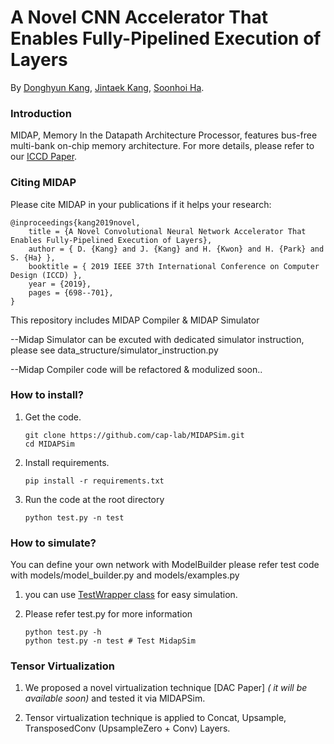 # A Novel CNN Accelerator That Enables Fully-Pipelined Execution of Layers

By [Donghyun Kang](http://iris.snu.ac.kr/xe/kangdongh), [Jintaek Kang](http://iris.snu.ac.kr/xe/taek0208), [Soonhoi Ha](https://peace.snu.ac.kr/sha/).

### Introduction

MIDAP, Memory In the Datapath Architecture Processor, features bus-free multi-bank on-chip memory architecture. For more details, please refer to our [ICCD Paper](https://ieeexplore.ieee.org/document/8988663).

### Citing MIDAP

Please cite MIDAP in your publications if it helps your research:

    @inproceedings{kang2019novel,
        title = {A Novel Convolutional Neural Network Accelerator That Enables Fully-Pipelined Execution of Layers},
        author = { D. {Kang} and J. {Kang} and H. {Kwon} and H. {Park} and S. {Ha} },
        booktitle = { 2019 IEEE 37th International Conference on Computer Design (ICCD) },
        year = {2019},
        pages = {698--701},
    }

This repository includes MIDAP Compiler & MIDAP Simulator

--Midap Simulator can be excuted with dedicated simulator instruction, please see data_structure/simulator_instruction.py

--Midap Compiler code will be refactored & modulized soon..

### How to install?

1. Get the code.
    ```Shell
    git clone https://github.com/cap-lab/MIDAPSim.git
    cd MIDAPSim
    ```

2. Install requirements.
    ```Shell
    pip install -r requirements.txt
    ```

3. Run the code at the root directory
    ```Shell
    python test.py -n test
    ```

### How to simulate?

You can define your own network with ModelBuilder
please refer test code with models/model_builder.py and models/examples.py 

1. you can use [TestWrapper class](test_wrapper.py) for easy simulation.

2. Please refer test.py for more information
    ```Shell
    python test.py -h
    python test.py -n test # Test MidapSim
    ```

### Tensor Virtualization

1. We proposed a novel virtualization technique [DAC Paper] _( it will be available soon)_ and tested it via MIDAPSim.

2. Tensor virtualization technique is applied to Concat, Upsample, TransposedConv (UpsampleZero + Conv) Layers.
